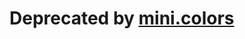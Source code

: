 # Deprecated by [mini.colors](https://github.com/echasnovski/mini.nvim/blob/main/readmes/mini-colors.md)
